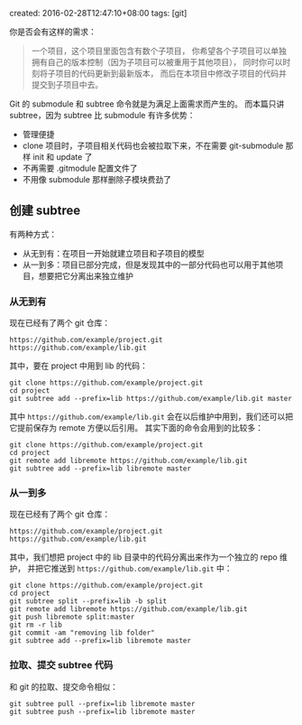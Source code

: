 created: 2016-02-28T12:47:10+08:00
tags: [git]


你是否会有这样的需求：

>一个项目，这个项目里面包含有数个子项目，
>你希望各个子项目可以单独拥有自己的版本控制（因为子项目可以被重用于其他项目），
>同时你可以时刻将子项目的代码更新到最新版本，
>而后在本项目中修改子项目的代码并提交到子项目中去。

Git 的 submodule 和 subtree 命令就是为满足上面需求而产生的。
而本篇只讲 subtree，因为 subtree 比 submodule 有许多优势：

* 管理便捷
* clone 项目时，子项目相关代码也会被拉取下来，不在需要 git-submodule 那样 init 和 update 了
* 不再需要 .gitmodule 配置文件了
* 不用像 submodule 那样删除子模块费劲了


## 创建 subtree

有两种方式：

* 从无到有：在项目一开始就建立项目和子项目的模型
* 从一到多：项目已部分完成，但是发现其中的一部分代码也可以用于其他项目，想要把它分离出来独立维护


### 从无到有

现在已经有了两个 git 仓库：

```
https://github.com/example/project.git
https://github.com/example/lib.git
```

其中，要在 project 中用到 lib 的代码：

```
git clone https://github.com/example/project.git
cd project
git subtree add --prefix=lib https://github.com/example/lib.git master
```

其中 `https://github.com/example/lib.git` 会在以后维护中用到，我们还可以把它提前保存为 remote 方便以后引用。
其实下面的命令会用到的比较多：

```
git clone https://github.com/example/project.git
cd project
git remote add libremote https://github.com/example/lib.git
git subtree add --prefix=lib libremote master
```


### 从一到多

现在已经有了两个 git 仓库：

```
https://github.com/example/project.git
https://github.com/example/lib.git
```

其中，我们想把 project 中的 lib 目录中的代码分离出来作为一个独立的 repo 维护，
并把它推送到 `https://github.com/example/lib.git` 中：

```
git clone https://github.com/example/project.git
cd project
git subtree split --prefix=lib -b split
git remote add libremote https://github.com/example/lib.git
git push libremote split:master
git rm -r lib
git commit -am "removing lib folder"
git subtree add --prefix=lib libremote master
```


### 拉取、提交 subtree 代码

和 git 的拉取、提交命令相似：

```
git subtree pull --prefix=lib libremote master
git subtree push --prefix=lib libremote master
```
